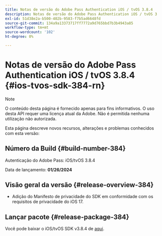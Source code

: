 ```yaml
---
title: Notas de versão do Adobe Pass Authentication iOS / tvOS 3.8.4
description: Notas de versão do Adobe Pass Authentication iOS / tvOS 3.8.4
exl-id: 51d38e2a-b500-402b-9583-f7b5ad6648fd
source-git-commit: 134a9a13373717ff7772a9d765bbd7b3b4943a85
workflow-type: tm+mt
source-wordcount: '102'
ht-degree: 0%

---
```


# Notas de versão do Adobe Pass Authentication iOS / tvOS 3.8.4 {#ios-tvos-sdk-384-rn}

>[!NOTE]
>
>O conteúdo desta página é fornecido apenas para fins informativos. O uso desta API requer uma licença atual da Adobe. Não é permitida nenhuma utilização não autorizada.

Esta página descreve novos recursos, alterações e problemas conhecidos com esta versão:

## Número da Build {#build-number-384}

Autenticação do Adobe Pass: iOS/tvOS 3.8.4

Data de lançamento: **01/26/2024**

## Visão geral da versão {#release-overview-384}

* Adição do Manifesto de privacidade do SDK em conformidade com os requisitos de privacidade do iOS 17.

## Lançar pacote {#release-package-384}

Você pode baixar o iOS/tvOS SDK v3.8.4 de [aqui](https://tve.zendesk.com/hc/en-us/articles/204963209-iOS-tvOS-Native-AccessEnabler-Library).
